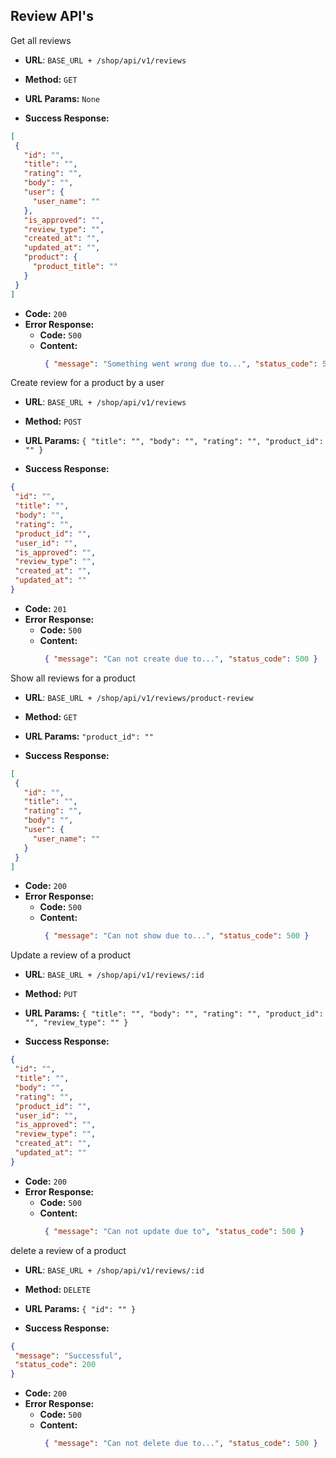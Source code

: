 **Review API's**
----

Get all reviews

* **URL**: ``BASE_URL + /shop/api/v1/reviews``

* **Method:** `GET`

*  **URL Params:** `None`

* **Success Response:**
 ```json
[
  {
    "id": "",
    "title": "",
    "rating": "",
    "body": "",
    "user": {
      "user_name": ""
    },
    "is_approved": "",
    "review_type": "",
    "created_at": "",
    "updated_at": "",
    "product": {
      "product_title": ""
    }
  }
]
```

* **Code:** `200`
* **Error Response:**
    * **Code:** `500`
    * **Content:**
         ```json 
          { "message": "Something went wrong due to...", "status_code": 500 }
         ```

Create review for a product by a user

* **URL**: ``BASE_URL + /shop/api/v1/reviews``

* **Method:** `POST`

*  **URL Params:** `{
   "title": "",
   "body": "",
   "rating": "",
   "product_id": ""
   }`

* **Success Response:**
 ```json
{
  "id": "",
  "title": "",
  "body": "",
  "rating": "",
  "product_id": "",
  "user_id": "",
  "is_approved": "",
  "review_type": "",
  "created_at": "",
  "updated_at": ""
}
```

* **Code:** `201`
* **Error Response:**
    * **Code:** `500`
    * **Content:**
         ```json 
          { "message": "Can not create due to...", "status_code": 500 }
         ```
Show all reviews for a product

* **URL**: ``BASE_URL + /shop/api/v1/reviews/product-review``

* **Method:** `GET`

*  **URL Params:** `"product_id": "" `

* **Success Response:**
 ```json
[
  {
    "id": "",
    "title": "",
    "rating": "",
    "body": "",
    "user": {
      "user_name": ""
    }
  }
]
```

* **Code:** `200`
* **Error Response:**
    * **Code:** `500`
    * **Content:**
         ```json 
          { "message": "Can not show due to...", "status_code": 500 }
         ```

Update a review of a product

* **URL**: ``BASE_URL + /shop/api/v1/reviews/:id``

* **Method:** `PUT`

*  **URL Params:** `{
   "title": "",
   "body": "",
   "rating": "",
   "product_id": "",
   "review_type": ""
}`

* **Success Response:**
 ```json
{
  "id": "",
  "title": "",
  "body": "",
  "rating": "",
  "product_id": "",
  "user_id": "",
  "is_approved": "",
  "review_type": "",
  "created_at": "",
  "updated_at": ""
}
```

* **Code:** `200`
* **Error Response:**
    * **Code:** `500`
    * **Content:**
         ```json 
          { "message": "Can not update due to", "status_code": 500 }
         ```

delete a review of a product

* **URL**: ``BASE_URL + /shop/api/v1/reviews/:id``

* **Method:** `DELETE`

*  **URL Params:** `{
       "id": ""
}`

* **Success Response:**
 ```json
{
  "message": "Successful",
  "status_code": 200
}
```

* **Code:** `200`
* **Error Response:**
    * **Code:** `500`
    * **Content:**
         ```json 
          { "message": "Can not delete due to...", "status_code": 500 }
 